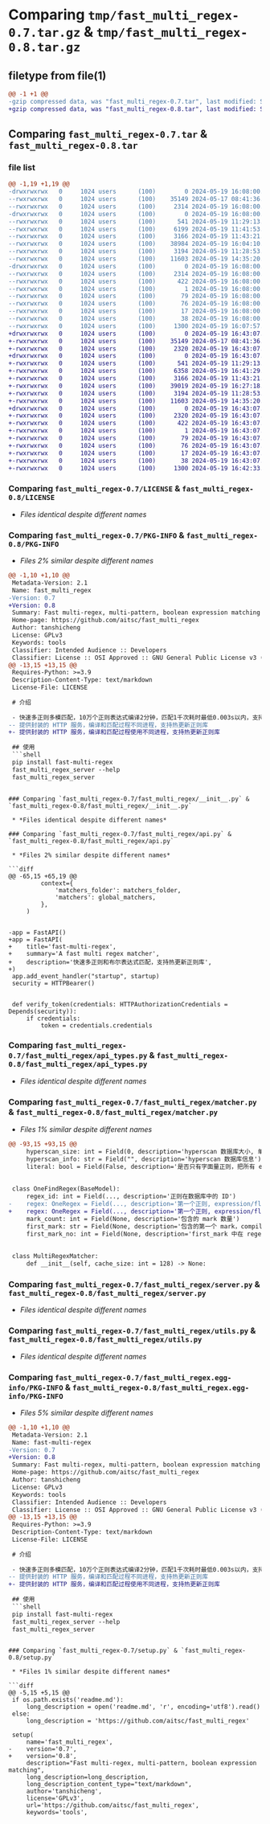 # Comparing `tmp/fast_multi_regex-0.7.tar.gz` & `tmp/fast_multi_regex-0.8.tar.gz`

## filetype from file(1)

```diff
@@ -1 +1 @@
-gzip compressed data, was "fast_multi_regex-0.7.tar", last modified: Sun May 19 16:08:00 2024, max compression
+gzip compressed data, was "fast_multi_regex-0.8.tar", last modified: Sun May 19 16:43:07 2024, max compression
```

## Comparing `fast_multi_regex-0.7.tar` & `fast_multi_regex-0.8.tar`

### file list

```diff
@@ -1,19 +1,19 @@
-drwxrwxrwx   0     1024 users      (100)        0 2024-05-19 16:08:00.758302 fast_multi_regex-0.7/
--rwxrwxrwx   0     1024 users      (100)    35149 2024-05-17 08:41:36.000000 fast_multi_regex-0.7/LICENSE
--rwxrwxrwx   0     1024 users      (100)     2314 2024-05-19 16:08:00.757302 fast_multi_regex-0.7/PKG-INFO
-drwxrwxrwx   0     1024 users      (100)        0 2024-05-19 16:08:00.739302 fast_multi_regex-0.7/fast_multi_regex/
--rwxrwxrwx   0     1024 users      (100)      541 2024-05-19 11:29:13.000000 fast_multi_regex-0.7/fast_multi_regex/__init__.py
--rwxrwxrwx   0     1024 users      (100)     6199 2024-05-19 11:41:53.000000 fast_multi_regex-0.7/fast_multi_regex/api.py
--rwxrwxrwx   0     1024 users      (100)     3166 2024-05-19 11:43:21.000000 fast_multi_regex-0.7/fast_multi_regex/api_types.py
--rwxrwxrwx   0     1024 users      (100)    38984 2024-05-19 16:04:10.000000 fast_multi_regex-0.7/fast_multi_regex/matcher.py
--rwxrwxrwx   0     1024 users      (100)     3194 2024-05-19 11:28:53.000000 fast_multi_regex-0.7/fast_multi_regex/server.py
--rwxrwxrwx   0     1024 users      (100)    11603 2024-05-19 14:35:20.000000 fast_multi_regex-0.7/fast_multi_regex/utils.py
-drwxrwxrwx   0     1024 users      (100)        0 2024-05-19 16:08:00.754302 fast_multi_regex-0.7/fast_multi_regex.egg-info/
--rwxrwxrwx   0     1024 users      (100)     2314 2024-05-19 16:08:00.000000 fast_multi_regex-0.7/fast_multi_regex.egg-info/PKG-INFO
--rwxrwxrwx   0     1024 users      (100)      422 2024-05-19 16:08:00.000000 fast_multi_regex-0.7/fast_multi_regex.egg-info/SOURCES.txt
--rwxrwxrwx   0     1024 users      (100)        1 2024-05-19 16:08:00.000000 fast_multi_regex-0.7/fast_multi_regex.egg-info/dependency_links.txt
--rwxrwxrwx   0     1024 users      (100)       79 2024-05-19 16:08:00.000000 fast_multi_regex-0.7/fast_multi_regex.egg-info/entry_points.txt
--rwxrwxrwx   0     1024 users      (100)       76 2024-05-19 16:08:00.000000 fast_multi_regex-0.7/fast_multi_regex.egg-info/requires.txt
--rwxrwxrwx   0     1024 users      (100)       17 2024-05-19 16:08:00.000000 fast_multi_regex-0.7/fast_multi_regex.egg-info/top_level.txt
--rwxrwxrwx   0     1024 users      (100)       38 2024-05-19 16:08:00.758302 fast_multi_regex-0.7/setup.cfg
--rwxrwxrwx   0     1024 users      (100)     1300 2024-05-19 16:07:57.000000 fast_multi_regex-0.7/setup.py
+drwxrwxrwx   0     1024 users      (100)        0 2024-05-19 16:43:07.562597 fast_multi_regex-0.8/
+-rwxrwxrwx   0     1024 users      (100)    35149 2024-05-17 08:41:36.000000 fast_multi_regex-0.8/LICENSE
+-rwxrwxrwx   0     1024 users      (100)     2320 2024-05-19 16:43:07.561597 fast_multi_regex-0.8/PKG-INFO
+drwxrwxrwx   0     1024 users      (100)        0 2024-05-19 16:43:07.542597 fast_multi_regex-0.8/fast_multi_regex/
+-rwxrwxrwx   0     1024 users      (100)      541 2024-05-19 11:29:13.000000 fast_multi_regex-0.8/fast_multi_regex/__init__.py
+-rwxrwxrwx   0     1024 users      (100)     6358 2024-05-19 16:41:29.000000 fast_multi_regex-0.8/fast_multi_regex/api.py
+-rwxrwxrwx   0     1024 users      (100)     3166 2024-05-19 11:43:21.000000 fast_multi_regex-0.8/fast_multi_regex/api_types.py
+-rwxrwxrwx   0     1024 users      (100)    39019 2024-05-19 16:27:18.000000 fast_multi_regex-0.8/fast_multi_regex/matcher.py
+-rwxrwxrwx   0     1024 users      (100)     3194 2024-05-19 11:28:53.000000 fast_multi_regex-0.8/fast_multi_regex/server.py
+-rwxrwxrwx   0     1024 users      (100)    11603 2024-05-19 14:35:20.000000 fast_multi_regex-0.8/fast_multi_regex/utils.py
+drwxrwxrwx   0     1024 users      (100)        0 2024-05-19 16:43:07.558597 fast_multi_regex-0.8/fast_multi_regex.egg-info/
+-rwxrwxrwx   0     1024 users      (100)     2320 2024-05-19 16:43:07.000000 fast_multi_regex-0.8/fast_multi_regex.egg-info/PKG-INFO
+-rwxrwxrwx   0     1024 users      (100)      422 2024-05-19 16:43:07.000000 fast_multi_regex-0.8/fast_multi_regex.egg-info/SOURCES.txt
+-rwxrwxrwx   0     1024 users      (100)        1 2024-05-19 16:43:07.000000 fast_multi_regex-0.8/fast_multi_regex.egg-info/dependency_links.txt
+-rwxrwxrwx   0     1024 users      (100)       79 2024-05-19 16:43:07.000000 fast_multi_regex-0.8/fast_multi_regex.egg-info/entry_points.txt
+-rwxrwxrwx   0     1024 users      (100)       76 2024-05-19 16:43:07.000000 fast_multi_regex-0.8/fast_multi_regex.egg-info/requires.txt
+-rwxrwxrwx   0     1024 users      (100)       17 2024-05-19 16:43:07.000000 fast_multi_regex-0.8/fast_multi_regex.egg-info/top_level.txt
+-rwxrwxrwx   0     1024 users      (100)       38 2024-05-19 16:43:07.563597 fast_multi_regex-0.8/setup.cfg
+-rwxrwxrwx   0     1024 users      (100)     1300 2024-05-19 16:42:33.000000 fast_multi_regex-0.8/setup.py
```

### Comparing `fast_multi_regex-0.7/LICENSE` & `fast_multi_regex-0.8/LICENSE`

 * *Files identical despite different names*

### Comparing `fast_multi_regex-0.7/PKG-INFO` & `fast_multi_regex-0.8/PKG-INFO`

 * *Files 2% similar despite different names*

```diff
@@ -1,10 +1,10 @@
 Metadata-Version: 2.1
 Name: fast_multi_regex
-Version: 0.7
+Version: 0.8
 Summary: Fast multi-regex, multi-pattern, boolean expression matching
 Home-page: https://github.com/aitsc/fast_multi_regex
 Author: tanshicheng
 License: GPLv3
 Keywords: tools
 Classifier: Intended Audience :: Developers
 Classifier: License :: OSI Approved :: GNU General Public License v3 (GPLv3)
@@ -13,15 +13,15 @@
 Requires-Python: >=3.9
 Description-Content-Type: text/markdown
 License-File: LICENSE
 
 # 介绍
 
 - 快速多正则多模匹配，10万个正则表达式编译2分钟，匹配1千次耗时最低0.003s以内，支持多正则之间的布尔运算匹配，基于 hyperscan / pyeda
-- 提供封装的 HTTP 服务，编译和匹配过程不同进程，支持热更新正则库
+- 提供封装的 HTTP 服务，编译和匹配过程使用不同进程，支持热更新正则库
 
 ## 使用
 ```shell
 pip install fast-multi-regex
 fast_multi_regex_server --help
 fast_multi_regex_server
 ```
```

### Comparing `fast_multi_regex-0.7/fast_multi_regex/__init__.py` & `fast_multi_regex-0.8/fast_multi_regex/__init__.py`

 * *Files identical despite different names*

### Comparing `fast_multi_regex-0.7/fast_multi_regex/api.py` & `fast_multi_regex-0.8/fast_multi_regex/api.py`

 * *Files 2% similar despite different names*

```diff
@@ -65,15 +65,19 @@
         context={
             'matchers_folder': matchers_folder,
             'matchers': global_matchers,
         },
     )
 
 
-app = FastAPI()
+app = FastAPI(
+    title='fast-multi-regex',
+    summary='A fast multi regex matcher',
+    description='快速多正则和布尔表达式匹配，支持热更新正则库',
+)
 app.add_event_handler("startup", startup)
 security = HTTPBearer()
 
 
 def verify_token(credentials: HTTPAuthorizationCredentials = Depends(security)):
     if credentials:
         token = credentials.credentials
```

### Comparing `fast_multi_regex-0.7/fast_multi_regex/api_types.py` & `fast_multi_regex-0.8/fast_multi_regex/api_types.py`

 * *Files identical despite different names*

### Comparing `fast_multi_regex-0.7/fast_multi_regex/matcher.py` & `fast_multi_regex-0.8/fast_multi_regex/matcher.py`

 * *Files 1% similar despite different names*

```diff
@@ -93,15 +93,15 @@
     hyperscan_size: int = Field(0, description='hyperscan 数据库大小, 单位字节')
     hyperscan_info: str = Field("", description='hyperscan 数据库信息')
     literal: bool = Field(False, description='是否只有字面量正则，把所有 expression 都当作普通字符匹配，flag/ext 全部失效')
 
 
 class OneFindRegex(BaseModel):
     regex_id: int = Field(..., description='正则在数据库中的 ID')
-    regex: OneRegex = Field(..., description='第一个正则, expression/flag 唯一，其他属性供参考')
+    regex: OneRegex = Field(..., description='第一个正则, expression/flag 唯一(以及literal=False下的flag_ext)，其他属性供参考')
     mark_count: int = Field(None, description='包含的 mark 数量')
     first_mark: str = Field(None, description='包含的第一个 mark，compile 的 targes 顺序')
     first_mark_no: int = Field(None, description='first_mark 中在 regexs 中的索引号')
 
 
 class MultiRegexMatcher:
     def __init__(self, cache_size: int = 128) -> None:
```

### Comparing `fast_multi_regex-0.7/fast_multi_regex/server.py` & `fast_multi_regex-0.8/fast_multi_regex/server.py`

 * *Files identical despite different names*

### Comparing `fast_multi_regex-0.7/fast_multi_regex/utils.py` & `fast_multi_regex-0.8/fast_multi_regex/utils.py`

 * *Files identical despite different names*

### Comparing `fast_multi_regex-0.7/fast_multi_regex.egg-info/PKG-INFO` & `fast_multi_regex-0.8/fast_multi_regex.egg-info/PKG-INFO`

 * *Files 5% similar despite different names*

```diff
@@ -1,10 +1,10 @@
 Metadata-Version: 2.1
 Name: fast-multi-regex
-Version: 0.7
+Version: 0.8
 Summary: Fast multi-regex, multi-pattern, boolean expression matching
 Home-page: https://github.com/aitsc/fast_multi_regex
 Author: tanshicheng
 License: GPLv3
 Keywords: tools
 Classifier: Intended Audience :: Developers
 Classifier: License :: OSI Approved :: GNU General Public License v3 (GPLv3)
@@ -13,15 +13,15 @@
 Requires-Python: >=3.9
 Description-Content-Type: text/markdown
 License-File: LICENSE
 
 # 介绍
 
 - 快速多正则多模匹配，10万个正则表达式编译2分钟，匹配1千次耗时最低0.003s以内，支持多正则之间的布尔运算匹配，基于 hyperscan / pyeda
-- 提供封装的 HTTP 服务，编译和匹配过程不同进程，支持热更新正则库
+- 提供封装的 HTTP 服务，编译和匹配过程使用不同进程，支持热更新正则库
 
 ## 使用
 ```shell
 pip install fast-multi-regex
 fast_multi_regex_server --help
 fast_multi_regex_server
 ```
```

### Comparing `fast_multi_regex-0.7/setup.py` & `fast_multi_regex-0.8/setup.py`

 * *Files 1% similar despite different names*

```diff
@@ -5,15 +5,15 @@
 if os.path.exists('readme.md'):
     long_description = open('readme.md', 'r', encoding='utf8').read()
 else:
     long_description = 'https://github.com/aitsc/fast_multi_regex'
 
 setup(
     name='fast_multi_regex',
-    version='0.7',
+    version='0.8',
     description="Fast multi-regex, multi-pattern, boolean expression matching",
     long_description=long_description,
     long_description_content_type="text/markdown",
     author='tanshicheng',
     license='GPLv3',
     url='https://github.com/aitsc/fast_multi_regex',
     keywords='tools',
```

